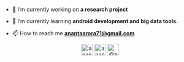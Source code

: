- 🔭 I’m currently working on **a research project**

- 🌱 I’m currently learning **android development and big data tools.**

- 📫 How to reach me **anantaarora71@gmail.com**

<p align="center">
<a href="https://linkedin.com/in/ananta arora" target="blank"><img align="center" src="https://cdn.jsdelivr.net/npm/simple-icons@3.0.1/icons/linkedin.svg" alt="ananta arora" height="30" width="30" /></a>
<a href="https://dribbble.com/ananta arora" target="blank"><img align="center" src="https://cdn.jsdelivr.net/npm/simple-icons@3.0.1/icons/dribbble.svg" alt="ananta arora" height="30" width="30" /></a>
<a href="https://medium.com/@ananta arora" target="blank"><img align="center" src="https://cdn.jsdelivr.net/npm/simple-icons@3.0.1/icons/medium.svg" alt="@ananta arora" height="30" width="30" /></a>
</p>
